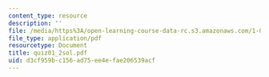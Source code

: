 ```yaml
---
content_type: resource
description: ''
file: /media/https%3A/open-learning-course-data-rc.s3.amazonaws.com/1-017-computing-and-data-analysis-for-environmental-applications-fall-2003/d3cf959bc156ad75ee4efae206539acf_quiz01_2sol.pdf
file_type: application/pdf
resourcetype: Document
title: quiz01_2sol.pdf
uid: d3cf959b-c156-ad75-ee4e-fae206539acf
---
```


